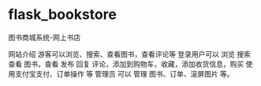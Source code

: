 # flask_bookstore
图书商城系统-网上书店

网站介绍
游客可以浏览、搜索、查看图书，查看评论等
登录用户可以 浏览 搜索 查看 图书，查看 发布 回复 评论，添加到购物车，收藏，添加收货信息，购买 使用支付宝支付、订单操作 等
管理员 可以 管理 图书、订单、滚屏图片 等。

